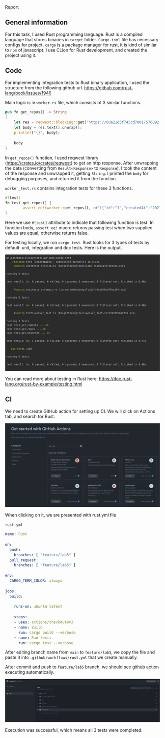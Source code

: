 Report

## General information

For this task, I used Rust programming language. Rust is a compiled language that stores binaries in `target` folder.
`Cargo.toml` file has necessary configs for project.
`cargo` is a package manager for rust, it is kind of similar to `npm` of javascript.
I use CLion for Rust development, and created the project using it.

## Code

For implementing integration tests to Rust binary application, I used the structure from the following github url.
https://github.com/rust-lang/book/issues/1940

Main logic is in `worker.rs` file, which consists of 3 similar functions.
```rust
pub fn get_repos() -> String
{
    let res = reqwest::blocking::get("https://60a21d3f745cd70017576092.mockapi.io/api/v1/repos").unwrap();
    let body = res.text().unwrap();
    println!("{}", body);

    body
}
```

In `get_repos()` function, I used reqwest library (https://crates.io/crates/reqwest) to get an http response.
After unwrapping the data (converting from `Result<Response>` to `Response`), I took the content of the response
and unwrapped it, getting `String`. I printed the `body` for debugging purposes, and returned it from the function.

`worker_test.rs` contains integration tests for these 3 functions.

```rust
#[test]
fn test_get_repos() {
        assert_eq!(worker::get_repos(), r#"[{"id":"1","createdAt":"2021-05-16T13:57:15.119Z","name":"dolorum-quis-impedit"},{"id":"2","createdAt":"2021-05-16T21:45:33.803Z","name":"numquam-cupiditate-aut"},{"id":"3","createdAt":"2021-05-17T01:24:03.083Z","name":"dolorem-explicabo-aperiam"},{"id":"4","createdAt":"2021-05-17T01:03:43.831Z","name":"voluptas-consequuntur-nihil"},{"id":"5","createdAt":"2021-05-17T05:40:14.989Z","name":"omnis-ut-in"},{"id":"6","createdAt":"2021-05-16T19:16:30.942Z","name":"cumque-in-a"},{"id":"7","createdAt":"2021-05-17T03:01:18.297Z","name":"adipisci-accusantium-voluptatem"},{"id":"8","createdAt":"2021-05-17T02:52:51.646Z","name":"ex-provident-quos"},{"id":"9","createdAt":"2021-05-17T00:48:53.846Z","name":"provident-accusantium-commodi"},{"id":"10","createdAt":"2021-05-17T04:09:46.886Z","name":"modi-aliquam-maiores"},{"id":"11","createdAt":"2021-05-16T11:59:18.048Z","name":"molestiae-maxime-odio"},{"id":"12","createdAt":"2021-05-16T21:38:37.802Z","name":"laborum-reprehenderit-dolore"},{"id":"13","createdAt":"2021-05-16T15:36:28.121Z","name":"aut-ipsum-ut"},{"id":"14","createdAt":"2021-05-17T05:40:37.617Z","name":"aut-maiores-est"},{"id":"15","createdAt":"2021-05-17T04:07:37.366Z","name":"et-vero-qui"}]"#);
}
```

Here we use `#[test]` attribute to indicate that following function is test.
In function body, `assert_eq!` macro returns passing test when two supplied values are equal, otherwise returns false.

For testing locally, we run `cargo test`. Rust looks for 3 types of tests by default: unit, integration and doc tests.
Here is the output.

![s2.png](s2.png)

You can read more about testing in Rust here: https://doc.rust-lang.org/rust-by-example/testing.html
## CI
We need to create GitHub action for setting up CI.
We will click on Actions tab, and search for Rust.

![s1.png](s1.png)

When clicking on it, we are presented with rust.yml file

`rust.yml`

```yaml
name: Rust

on:
  push:
    branches: [ "feature/lab5" ]
  pull_request:
    branches: [ "feature/lab5" ]

env:
  CARGO_TERM_COLOR: always

jobs:
  build:

    runs-on: ubuntu-latest

    steps:
    - uses: actions/checkout@v3
    - name: Build
      run: cargo build --verbose
    - name: Run tests
      run: cargo test --verbose
```

After editing branch name from `main` to `feature/lab5`, we copy the file and paste it into
`.github/workflows/rust.yml` that we create manually.

After commit and push to `feature/lab5` branch, we should see github action executing automatically.

![s3.png](s3.png)

Execution was successful, which means all 3 tests were completed.
